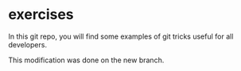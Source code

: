 # exercises

In this git repo, you will find some examples of git tricks useful for all developers.

This modification was done on the new branch.
